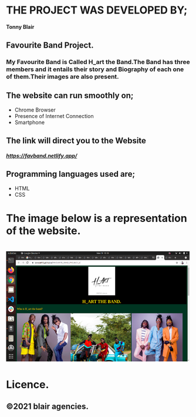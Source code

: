 # THE PROJECT WAS DEVELOPED BY;
#### Tonny Blair
##  Favourite Band Project.
### My Favourite Band is Called H_art the Band.The Band has three members and it entails their story and Biography of each one of them.Their images are also present.
## The website can run smoothly on;
* Chrome Browser
* Presence of Internet Connection
* Smartphone
## The link will direct you to the Website
##### https://favband.netlify.app/
## Programming languages used are;
* HTML
* CSS
# The  image below is a representation of the website.
# <img src="./assets.favband/heart.png" height=" 300" width ="500">

# Licence.
## &copy;2021 blair agencies.
